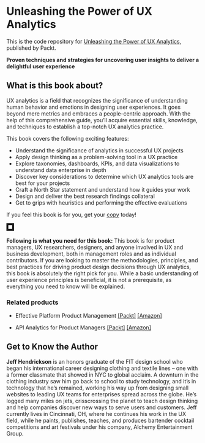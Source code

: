# Unleashing the Power of UX Analytics

<a href="https://www.packtpub.com/product/unleashing-the-power-of-ux-analytics/9781804614747?utm_source=github&utm_medium=repository&utm_campaign="><img src="https://content.packt.com/B18979/cover_image_small.jpg" alt="" height="256px" align="right"></a>

This is the code repository for [Unleashing the Power of UX Analytics](https://www.packtpub.com/product/unleashing-the-power-of-ux-analytics/9781804614747?utm_source=github&utm_medium=repository&utm_campaign=), published by Packt.

**Proven techniques and strategies for uncovering user insights to deliver a delightful user experience**

## What is this book about?
UX analytics is a field that recognizes the significance of understanding human behavior and emotions in designing user experiences. It goes beyond mere metrics and embraces a people-centric approach. With the help of this comprehensive guide, you’ll acquire essential skills, knowledge, and techniques to establish a top-notch UX analytics practice.

This book covers the following exciting features:
* Understand the significance of analytics in successful UX projects
* Apply design thinking as a problem-solving tool in a UX practice
* Explore taxonomies, dashboards, KPIs, and data visualizations to understand data enterprise in depth
* Discover key considerations to determine which UX analytics tools are best for your projects
* Craft a North Star statement and understand how it guides your work
* Design and deliver the best research findings collateral
* Get to grips with heuristics and performing the effective evaluations

If you feel this book is for you, get your [copy](https://www.amazon.com/dp/1804614742) today!

<a href="https://www.packtpub.com/?utm_source=github&utm_medium=banner&utm_campaign=GitHubBanner"><img src="https://raw.githubusercontent.com/PacktPublishing/GitHub/master/GitHub.png" 
alt="https://www.packtpub.com/" border="5" /></a>

**Following is what you need for this book:**
This book is for product managers, UX researchers, designers, and anyone involved in UX and business development, both in management roles and as individual contributors. If you are looking to master the methodologies, principles, and best practices for driving product design decisions through UX analytics, this book is absolutely the right pick for you. While a basic understanding of user experience principles is beneficial, it is not a prerequisite, as everything you need to know will be explained.


### Related products
* Effective Platform Product Management [[Packt]](https://www.packtpub.com/product/effective-platform-product-management/9781801811354?utm_source=github&utm_medium=repository&utm_campaign=9781801811354) [[Amazon]](https://www.amazon.com/dp/1801811350)

* API Analytics for Product Managers [[Packt]](https://www.packtpub.com/product/api-analytics-for-product-managers/9781803247656?utm_source=github&utm_medium=repository&utm_campaign=9781803247656) [[Amazon]](https://www.amazon.com/dp/1803247657)


## Get to Know the Author
**Jeff Hendrickson**
is an honors graduate of the FIT design school who began his international career
designing clothing and textile lines – one with a former classmate that showed in NYC to global acclaim.
A downturn in the clothing industry saw him go back to school to study technology, and it’s in
technology that he’s remained, working his way up from designing small websites to leading UX teams
for enterprises spread across the globe. He’s logged many miles on jets, crisscrossing the planet to teach
design thinking and help companies discover new ways to serve users and customers.
Jeff currently lives in Cincinnati, OH, where he continues his work in the UX field, while he paints,
publishes, teaches, and produces bartender cocktail competitions and art festivals under his company,
Alchemy Entertainment Group.
